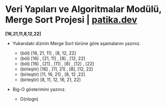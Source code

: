 # Veri Yapıları ve Algoritmalar Modülü, Merge Sort Projesi | [patika.dev](https://app.patika.dev/moduller/veri-yapilari-ve-algoritmalar/merge-sort-proje)

**[16,21,11,8,12,22]**

* Yukarıdaki dizinin Merge Sort türüne göre aşamalarını yazınız.
    * (böl) [16, 21, 11] , [8, 12, 22] 
    * (böl) [16] , [21, 11] , [8] , [12, 22]
    * (böl) [16] , [21] , [11] , [8] , [12] , [22]
    * (birleştir) [16] , [11, 21] , [8], [12, 22]
    * (birleştir) [11, 16, 21] , [8, 12 ,22]
    * (birleştir) [8, 11, 12, 16, 21, 22]


* Big-O gösterimini yazınız.
    * O(nlogn)
